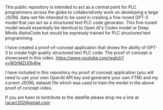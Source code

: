 This public repository is intended to act as a central point for PLC programmers across the globe to collaboratively work on developing a large JSONL data-set file intended to be used in creating a fine-tuned GPT-3 model that can act as a structured text PLC code generator. 
This fine-tuned model would essentially be identical to Open AI's Codex model or Deep Minds AlphaCode but would be expressly trained for PLC structured text programming. 

I have created a proof-of-concept application that shows the ability of GPT-3 to create high quality structured text PLC code. 
The proof of concept is showcased in this video. https://www.youtube.com/watch?v=W3rMZU0h4Iw

I have included in this repository my proof of concept application (you will need to use your own OpenAI API key and generatre your own FTM) and my current JSONL dataset file which was used to train the model in the above proof of concept video. 

If you are keen to tontribute to the datafile please drop me a line at racarr202@gmail.com
